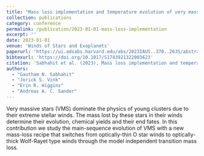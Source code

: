 ```yaml
---
title: "Mass loss implementation and temperature evolution of very massive stars"
collection: publications
category: conference
permalink: /publication/2023-01-01-mass-loss-implementation
excerpt: ''
date: 2023-01-01
venue: 'Winds of Stars and Exoplanets'
paperurl: 'https://ui.adsabs.harvard.edu/abs/2023IAUS..370..263S/abstract'
bibtexurl: 'https://doi.org/10.1017/S1743921322003623'
citation: 'Sabhahit et al. (2023), Mass loss implementation and temperature evolution of very massive stars, Winds of Stars and Exoplanets'
authors:
  - "Gautham N. Sabhahit"
  - "Jorick S. Vink"
  - "Erin R. Higgins"
  - "Andreas A. C. Sander"
---
```

Very massive stars (VMS) dominate the physics of young clusters due to their extreme stellar winds. The mass lost by these stars in their winds determine their evolution, chemical yields and their end fates. In this contribution we study the main-sequence evolution of VMS with a new mass-loss recipe that switches from optically-thin O star winds to optically-thick Wolf-Rayet type winds through the model independent transition mass loss.
